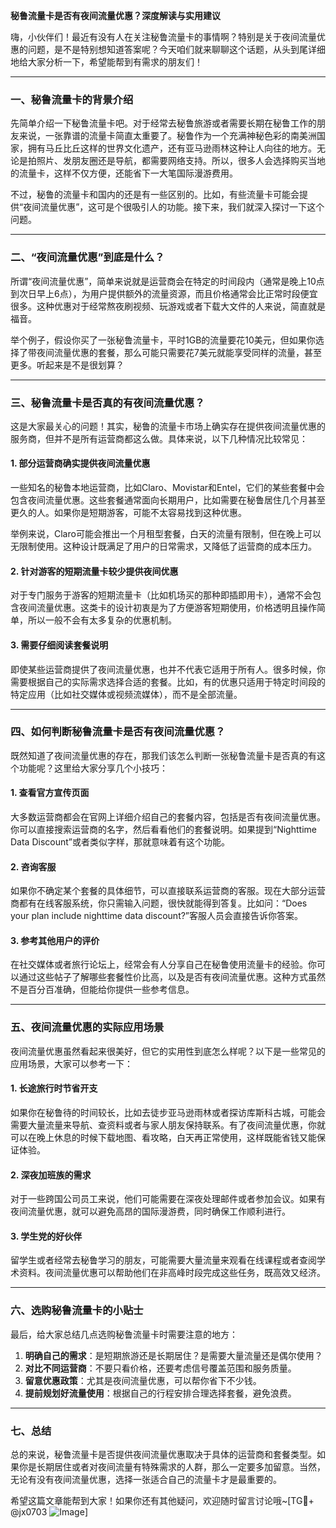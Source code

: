 **秘鲁流量卡是否有夜间流量优惠？深度解读与实用建议**

嗨，小伙伴们！最近有没有人在关注秘鲁流量卡的事情啊？特别是关于夜间流量优惠的问题，是不是特别想知道答案呢？今天咱们就来聊聊这个话题，从头到尾详细地给大家分析一下，希望能帮到有需求的朋友们！

---

### 一、秘鲁流量卡的背景介绍

先简单介绍一下秘鲁流量卡吧。对于经常去秘鲁旅游或者需要长期在秘鲁工作的朋友来说，一张靠谱的流量卡简直太重要了。秘鲁作为一个充满神秘色彩的南美洲国家，拥有马丘比丘这样的世界文化遗产，还有亚马逊雨林这种让人向往的地方。无论是拍照片、发朋友圈还是导航，都需要网络支持。所以，很多人会选择购买当地的流量卡，这样不仅方便，还能省下一大笔国际漫游费用。

不过，秘鲁的流量卡和国内的还是有一些区别的。比如，有些流量卡可能会提供“夜间流量优惠”，这可是个很吸引人的功能。接下来，我们就深入探讨一下这个问题。

---

### 二、“夜间流量优惠”到底是什么？

所谓“夜间流量优惠”，简单来说就是运营商会在特定的时间段内（通常是晚上10点到次日早上6点），为用户提供额外的流量资源，而且价格通常会比正常时段便宜很多。这种优惠对于经常熬夜刷视频、玩游戏或者下载大文件的人来说，简直就是福音。

举个例子，假设你买了一张秘鲁流量卡，平时1GB的流量要花10美元，但如果你选择了带夜间流量优惠的套餐，那么可能只需要花7美元就能享受同样的流量，甚至更多。听起来是不是很划算？

---

### 三、秘鲁流量卡是否真的有夜间流量优惠？

这是大家最关心的问题！其实，秘鲁的流量卡市场上确实存在提供夜间流量优惠的服务商，但并不是所有运营商都这么做。具体来说，以下几种情况比较常见：

#### 1. **部分运营商确实提供夜间流量优惠**
一些知名的秘鲁本地运营商，比如Claro、Movistar和Entel，它们的某些套餐中会包含夜间流量优惠。这些套餐通常面向长期用户，比如需要在秘鲁居住几个月甚至更久的人。如果你是短期游客，可能不太容易找到这种优惠。

举例来说，Claro可能会推出一个月租型套餐，白天的流量有限制，但在晚上可以无限制使用。这种设计既满足了用户的日常需求，又降低了运营商的成本压力。

#### 2. **针对游客的短期流量卡较少提供夜间优惠**
对于专门服务于游客的短期流量卡（比如机场买的那种即插即用卡），通常不会包含夜间流量优惠。这类卡的设计初衷是为了方便游客短期使用，价格透明且操作简单，所以一般不会有太多复杂的优惠机制。

#### 3. **需要仔细阅读套餐说明**
即使某些运营商提供了夜间流量优惠，也并不代表它适用于所有人。很多时候，你需要根据自己的实际需求选择合适的套餐。比如，有的优惠只适用于特定时间段的特定应用（比如社交媒体或视频流媒体），而不是全部流量。

---

### 四、如何判断秘鲁流量卡是否有夜间流量优惠？

既然知道了夜间流量优惠的存在，那我们该怎么判断一张秘鲁流量卡是否真的有这个功能呢？这里给大家分享几个小技巧：

#### 1. **查看官方宣传页面**
大多数运营商都会在官网上详细介绍自己的套餐内容，包括是否有夜间流量优惠。你可以直接搜索运营商的名字，然后看看他们的套餐说明。如果提到“Nighttime Data Discount”或者类似字样，那就意味着有这个功能。

#### 2. **咨询客服**
如果你不确定某个套餐的具体细节，可以直接联系运营商的客服。现在大部分运营商都有在线客服系统，你只需输入问题，很快就能得到答复。比如问：“Does your plan include nighttime data discount?”客服人员会直接告诉你答案。

#### 3. **参考其他用户的评价**
在社交媒体或者旅行论坛上，经常会有人分享自己在秘鲁使用流量卡的经验。你可以通过这些帖子了解哪些套餐性价比高，以及是否有夜间流量优惠。这种方式虽然不是百分百准确，但能给你提供一些参考信息。

---

### 五、夜间流量优惠的实际应用场景

夜间流量优惠虽然看起来很美好，但它的实用性到底怎么样呢？以下是一些常见的应用场景，大家可以参考一下：

#### 1. **长途旅行时节省开支**
如果你在秘鲁待的时间较长，比如去徒步亚马逊雨林或者探访库斯科古城，可能会需要大量流量来导航、查资料或者与家人朋友保持联系。有了夜间流量优惠，你就可以在晚上休息的时候下载地图、看攻略，白天再正常使用，这样既能省钱又能保证体验。

#### 2. **深夜加班族的需求**
对于一些跨国公司员工来说，他们可能需要在深夜处理邮件或者参加会议。如果有夜间流量优惠，就可以避免高昂的国际漫游费，同时确保工作顺利进行。

#### 3. **学生党的好伙伴**
留学生或者经常去秘鲁学习的朋友，可能需要大量流量来观看在线课程或者查阅学术资料。夜间流量优惠可以帮助他们在非高峰时段完成这些任务，既高效又经济。

---

### 六、选购秘鲁流量卡的小贴士

最后，给大家总结几点选购秘鲁流量卡时需要注意的地方：

1. **明确自己的需求**：是短期旅游还是长期居住？是需要大量流量还是偶尔使用？
2. **对比不同运营商**：不要只看价格，还要考虑信号覆盖范围和服务质量。
3. **留意优惠政策**：尤其是夜间流量优惠，可以帮你省下不少钱。
4. **提前规划好流量使用**：根据自己的行程安排合理选择套餐，避免浪费。

---

### 七、总结

总的来说，秘鲁流量卡是否提供夜间流量优惠取决于具体的运营商和套餐类型。如果你是长期居住或者对夜间流量有特殊需求的人群，那么一定要多加留意。当然，无论有没有夜间流量优惠，选择一张适合自己的流量卡才是最重要的。

希望这篇文章能帮到大家！如果你还有其他疑问，欢迎随时留言讨论哦~[TG💪+ @jx0703 ![Image](https://github.com/user-attachments/assets/dbca1d08-cadb-493c-b0ec-ad6f7a83f270)]